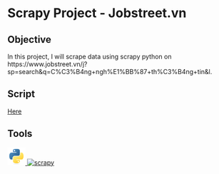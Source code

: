 # Scrapy Project - Jobstreet.vn

<h2>Objective</h2>
In this project, I will scrape data using scrapy python on https://www.jobstreet.vn/j?sp=search&q=C%C3%B4ng+ngh%E1%BB%87+th%C3%B4ng+tin&l.

<h2>Script</h2>

[Here](https://github.com/arrlanyhars/scraping-jobstreetvn-scrapy/blob/master/jobstreetvn/spiders/posts_spider.py)

<h2>Tools</h2>
<a href="https://www.python.org" target="_blank" rel="noreferrer"> <img src="https://raw.githubusercontent.com/devicons/devicon/master/icons/python/python-original.svg" alt="python" width="40" height="40"/> </a> <a href="https://scrapy.org/" target="_blank" rel="noreferrer"> <img src="https://camo.githubusercontent.com/40d00cefb120a829517e503658aaf6c987d5f9cc6be5e2e35fb20bd63bdbceb5/68747470733a2f2f7363726170792e6f72672f696d672f7363726170796c6f676f2e706e67" alt="scrapy" width="100" height="40"/> </a>
